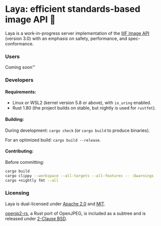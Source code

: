 # Laya: efficient standards-based image API 💅

Laya is a work-in-progress server implementation of the [IIIF Image API](https://iiif.io/api/image/3.0/) (version
3.0) with an emphasis on safety, performance, and spec-conformance.

### Users

Coming soon™

### Developers

#### Requirements:
- Linux or WSL2 (kernel version 5.8 or above), with `io_uring` enabled.
- Rust 1.80 (the project builds on stable, but nightly is used for `rustfmt`).

#### Building:

During development: ```cargo check``` (or ```cargo build``` to produce binaries).

For an optimized build: ```cargo build --release```.

#### Contributing:

Before committing:
```bash
cargo build
cargo clippy --workspace --all-targets --all-features -- -Dwarnings
cargo +nightly fmt --all
```

### Licensing

Laya is dual-licensed under [Apache 2.0](LICENSE-APACHE) and [MIT](LICENSE-MIT).

[openjp2-rs](https://github.com/Neopallium/openjp2/tree/master/openjp2-rs), a Rust port of OpenJPEG, is included as a subtree and is released under [2-Clause BSD](https://github.com/Neopallium/openjp2/blob/master/openjp2-rs/LICENSE).
